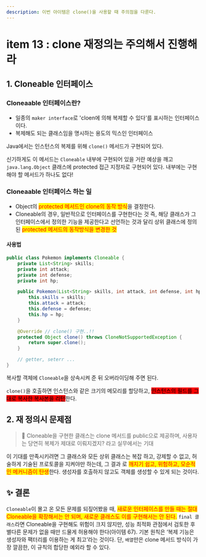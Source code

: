 ```yaml
---
description: 이번 아이템은 clone()을 사용할 때 주의점을 다룬다.
---
```


# item 13 : clone 재정의는 주의해서 진행해라

## 1. Cloneable 인터페이스

### Cloneaable 인터페이스란?

* 일종의 `maker interface`로 'cloen에 의해 복제할 수 있다'를 표시하는 인터페이스이다.
* 복제해도 되는 클래스임을 명시하는 용도의 믹스인 인터페이스

Java에서는 인스턴스의 복제를 위해 `clone()` 메서드가 구현되어 있다.

신기하게도 이 메서드는 `Cloneable` 내부에 구현되어 있을 거란 예상을 깨고 `java.lang.Object` 클래스에 protected 접근 지정자로 구현되어 있다. 내부에는 구현해야 할 메서드가 하나도 없다!

### Cloneaable 인터페이스 하는 일

* Object의 <mark style="color:red;">protected 메서드인 clone의 동작 방식</mark>을 결정한다.
* Cloneable의 경우, 일반적으로 인터페이스를 구현한다는 것 즉, 해당 클래스가 그 인터페이스에서 정의한 기능을 제공한다고 선언하는 것과 달리 상위 클래스에 정의된 <mark style="color:red;">protected 메서드의 동작방식을 변경한 것</mark>

#### **사용법**

```java
public class Pokemon implements Cloneable {
    private List<String> skills;
    private int attack;
    private int defense;
    private int hp;

    public Pokemon(List<String> skills, int attack, int defense, int hp) {
        this.skills = skills;
        this.attack = attack;
        this.defense = defense;
        this.hp = hp;
    }

    @Override // clone() 구현..!!
    protected Object clone() throws CloneNotSupportedException {
        return super.clone();
    }

    // getter, seterr ...
}
```

복사할 객체에 `Cloneable`을 상속시켜 준 뒤 오버라이딩해 주면 된다.

`clone()`을 호출하면 인스턴스와 같은 크기의 메모리를 할당하고, <mark style="background-color:red;">인스턴스의 필드를 그대로 복사한 복사본을 리턴</mark>한다.

## 2. 재 정의시 문제점

> 🤔 Cloneable을 구현한 클래스는 clone 메서드를 public으로 제공하며, 사용자는 당연히 복제가 제대로 이뤄지겠지? 라고 실무에서는 기대

이 기대를 만족시키려면 그 클래스와 모든 상위 클래스는 복잡 하고, 강제할 수 없고, 허술하게 기술된 프로토콜을 지켜야만 하는데, 그 결과 로 <mark style="color:red;">깨지기 쉽고, 위험하고, 모순적인 메커니즘이 탄생</mark>한다. 생성자를 호출하지 않고도 객체를 생성할 수 있게 되는 것이다.





## **✨ 결론**

`Cloneable`이 몰고 온 모든 문제를 되짚어봤을 때, <mark style="color:red;">새로운 인터페이스를 만들 때는 절대 Cloneable을 확장해서는 안 되며, 새로운 클래스도 이를 구현해서는 안 된다.</mark> `final 클 래스`라면 Cloneable을 구현해도 위험이 크지 않지만, 성능 최적화 관점에서 검토한 후 별다른 문제가 없을 때만 드물게 허용해야 한다(아이템 67). 기본 원칙은 ‘복제 기능은 생성자와 팩터리를 이용하는 게 최고’라는 것이다. 단, `배열`만은 clone 메서드 방식이 가 장 깔끔한, 이 규칙의 합당한 예외라 할 수 있다.
